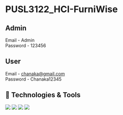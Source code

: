 # PUSL3122_HCI-FurniWise


## Admin <br>
Email - Admin <br>
Password - 123456

## User <br>
Email - chanaka@gmail.com <br>
Password - Chanaka12345

 ## 🔧 Technologies & Tools
 ![](https://img.shields.io/badge/code-java-informational?style=flat&logo=react&logoColor=61DAFB&color=2bbc8a)
 ![](https://img.shields.io/badge/code-javascript-informational?style=flat&logo=javascript&logoColor=F7DF1E&color=2bbc8a)
 ![](https://img.shields.io/badge/code-tailwindcss-informational?style=flat&logo=css3&logoColor=1572B6&color=2bbc8a)
 ![](https://img.shields.io/badge/db-mongodb-informational?style=flat&logo=mongodb&logoColor=47A248&color=2bbc8a)
